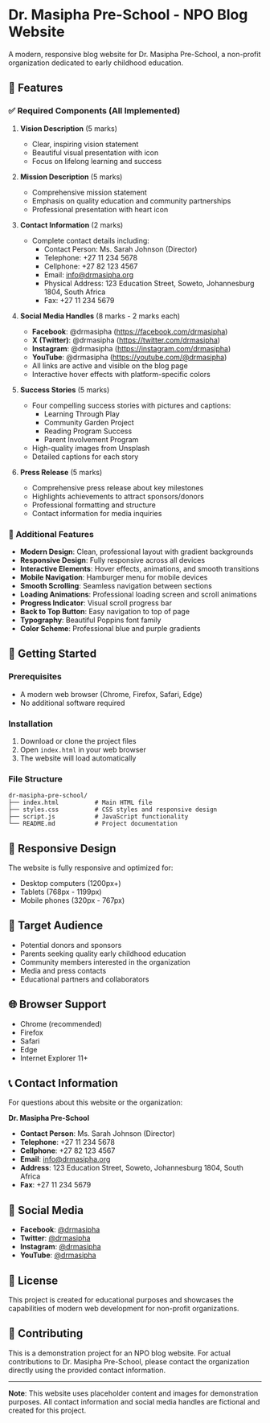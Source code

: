 # Dr. Masipha Pre-School - NPO Blog Website

A modern, responsive blog website for Dr. Masipha Pre-School, a non-profit organization dedicated to early childhood education.

## 🌟 Features

### ✅ Required Components (All Implemented)

1. **Vision Description** (5 marks)

   - Clear, inspiring vision statement
   - Beautiful visual presentation with icon
   - Focus on lifelong learning and success

2. **Mission Description** (5 marks)

   - Comprehensive mission statement
   - Emphasis on quality education and community partnerships
   - Professional presentation with heart icon

3. **Contact Information** (2 marks)

   - Complete contact details including:
     - Contact Person: Ms. Sarah Johnson (Director)
     - Telephone: +27 11 234 5678
     - Cellphone: +27 82 123 4567
     - Email: info@drmasipha.org
     - Physical Address: 123 Education Street, Soweto, Johannesburg 1804, South Africa
     - Fax: +27 11 234 5679

4. **Social Media Handles** (8 marks - 2 marks each)

   - **Facebook**: @drmasipha (https://facebook.com/drmasipha)
   - **X (Twitter)**: @drmasipha (https://twitter.com/drmasipha)
   - **Instagram**: @drmasipha (https://instagram.com/drmasipha)
   - **YouTube**: @drmasipha (https://youtube.com/@drmasipha)
   - All links are active and visible on the blog page
   - Interactive hover effects with platform-specific colors

5. **Success Stories** (5 marks)

   - Four compelling success stories with pictures and captions:
     - Learning Through Play
     - Community Garden Project
     - Reading Program Success
     - Parent Involvement Program
   - High-quality images from Unsplash
   - Detailed captions for each story

6. **Press Release** (5 marks)
   - Comprehensive press release about key milestones
   - Highlights achievements to attract sponsors/donors
   - Professional formatting and structure
   - Contact information for media inquiries

### 🎨 Additional Features

- **Modern Design**: Clean, professional layout with gradient backgrounds
- **Responsive Design**: Fully responsive across all devices
- **Interactive Elements**: Hover effects, animations, and smooth transitions
- **Mobile Navigation**: Hamburger menu for mobile devices
- **Smooth Scrolling**: Seamless navigation between sections
- **Loading Animations**: Professional loading screen and scroll animations
- **Progress Indicator**: Visual scroll progress bar
- **Back to Top Button**: Easy navigation to top of page
- **Typography**: Beautiful Poppins font family
- **Color Scheme**: Professional blue and purple gradients

## 🚀 Getting Started

### Prerequisites

- A modern web browser (Chrome, Firefox, Safari, Edge)
- No additional software required

### Installation

1. Download or clone the project files
2. Open `index.html` in your web browser
3. The website will load automatically

### File Structure

```
dr-masipha-pre-school/
├── index.html          # Main HTML file
├── styles.css          # CSS styles and responsive design
├── script.js           # JavaScript functionality
└── README.md           # Project documentation
```

## 📱 Responsive Design

The website is fully responsive and optimized for:

- Desktop computers (1200px+)
- Tablets (768px - 1199px)
- Mobile phones (320px - 767px)

## 🎯 Target Audience

- Potential donors and sponsors
- Parents seeking quality early childhood education
- Community members interested in the organization
- Media and press contacts
- Educational partners and collaborators

## 🌐 Browser Support

- Chrome (recommended)
- Firefox
- Safari
- Edge
- Internet Explorer 11+

## 📞 Contact Information

For questions about this website or the organization:

**Dr. Masipha Pre-School**

- **Contact Person**: Ms. Sarah Johnson (Director)
- **Telephone**: +27 11 234 5678
- **Cellphone**: +27 82 123 4567
- **Email**: info@drmasipha.org
- **Address**: 123 Education Street, Soweto, Johannesburg 1804, South Africa
- **Fax**: +27 11 234 5679

## 🔗 Social Media

- **Facebook**: [@drmasipha](https://facebook.com/drmasipha)
- **Twitter**: [@drmasipha](https://twitter.com/drmasipha)
- **Instagram**: [@drmasipha](https://instagram.com/drmasipha)
- **YouTube**: [@drmasipha](https://youtube.com/@drmasipha)

## 📝 License

This project is created for educational purposes and showcases the capabilities of modern web development for non-profit organizations.

## 🤝 Contributing

This is a demonstration project for an NPO blog website. For actual contributions to Dr. Masipha Pre-School, please contact the organization directly using the provided contact information.

---

**Note**: This website uses placeholder content and images for demonstration purposes. All contact information and social media handles are fictional and created for this project.
